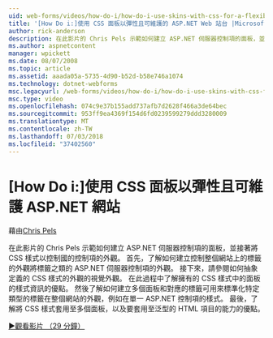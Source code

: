 ```yaml
---
uid: web-forms/videos/how-do-i/how-do-i-use-skins-with-css-for-a-flexible-and-maintainable-aspnet-web-site
title: '[How Do i:]使用 CSS 面板以彈性且可維護的 ASP.NET Web 站台 |Microsoft Docs'
author: rick-anderson
description: 在此影片的 Chris Pels 示範如何建立 ASP.NET 伺服器控制項的面板，並接著將 CSS 樣式以控制國 contr.外觀...
ms.author: aspnetcontent
manager: wpickett
ms.date: 08/07/2008
ms.topic: article
ms.assetid: aaada05a-5735-4d90-b52d-b58e746a1074
ms.technology: dotnet-webforms
msc.legacyurl: /web-forms/videos/how-do-i/how-do-i-use-skins-with-css-for-a-flexible-and-maintainable-aspnet-web-site
msc.type: video
ms.openlocfilehash: 074c9e37b155add737afb7d2628f466a3de64bec
ms.sourcegitcommit: 953ff9ea4369f154d6fd0239599279ddd3280009
ms.translationtype: MT
ms.contentlocale: zh-TW
ms.lasthandoff: 07/03/2018
ms.locfileid: "37402560"
---
```

<a name="how-do-i-use-skins-with-css-for-a-flexible-and-maintainable-aspnet-web-site"></a>[How Do i:]使用 CSS 面板以彈性且可維護 ASP.NET 網站
====================
藉由[Chris Pels](https://twitter.com/chrispels)

在此影片的 Chris Pels 示範如何建立 ASP.NET 伺服器控制項的面板，並接著將 CSS 樣式以控制國的控制項的外觀。 首先，了解如何建立控制整個網站上的標籤的外觀將標籤之類的 ASP.NET 伺服器控制項的外觀。 接下來，請參閱如何抽象定義的 CSS 樣式的外觀的視覺外觀。 在此過程中了解擁有的 CSS 樣式中的面板的樣式資訊的優點。 然後了解如何建立多個面板和對應的標籤可用來標準化特定類型的標籤在整個網站的外觀，例如在單一 ASP.NET 控制項的樣式。 最後，了解將 CSS 樣式套用至多個面板，以及要套用至泛型的 HTML 項目的能力的優點。

[&#9654;觀看影片 （29 分鐘）](https://channel9.msdn.com/Blogs/ASP-NET-Site-Videos/how-do-i-use-skins-with-css-for-a-flexible-and-maintainable-aspnet-web-site)
